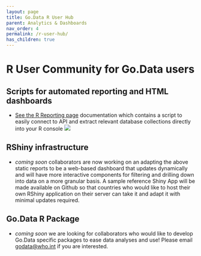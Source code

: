```yaml
---
layout: page
title: Go.Data R User Hub
parent: Analytics & Dashboards
nav_order: 4
permalink: /r-user-hub/
has_children: true
---
```


# R User Community for Go.Data users

## Scripts for automated reporting and HTML dashboards
- [See the R Reporting page](https://github.com/WorldHealthOrganization/godata/blob/master/analytics/r-reporting) documentation which contains a script to easily connect to API and extract relevant database collections directly into your R console 
![](https://github.com/WorldHealthOrganization/godata/blob/master/docs/assets/R_reporting_workflow.PNG)

## RShiny infrastructure
- _coming soon_ collaborators are now working on an adapting the above static reports to be a web-based dashboard that updates dynamically and will have more interactive components for filtering and drilling down into data on a more granular basis. A sample reference Shiny App will be made available on Github so that countries who would like to host their own RShiny application on their server can take it and adapt it with minimal updates required.

## Go.Data R Package
- _coming soon_ we are looking for collaborators who would like to develop Go.Data specific packages to ease data analyses and use! Please email godata@who.int if you are interested.


